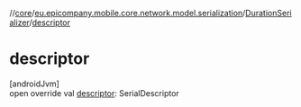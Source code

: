 //[core](../../../index.md)/[eu.epicompany.mobile.core.network.model.serialization](../index.md)/[DurationSerializer](index.md)/[descriptor](descriptor.md)

# descriptor

[androidJvm]\
open override val [descriptor](descriptor.md): SerialDescriptor
